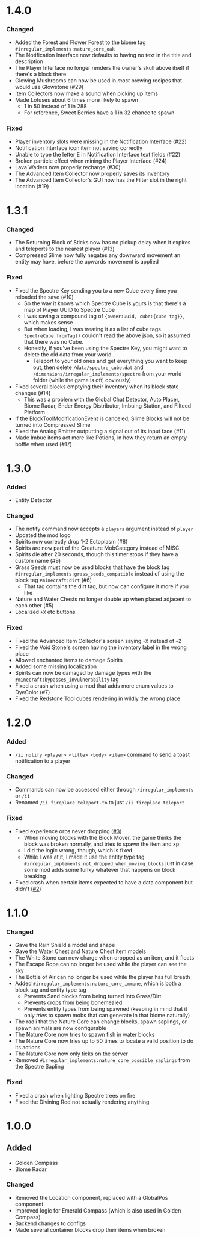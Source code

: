# 1.4.0

### Changed

- Added the Forest and Flower Forest to the biome tag `#irregular_implements:nature_core_oak`
- The Notification Interface now defaults to having no text in the title and description
- The Player Interface no longer renders the owner's skull above itself if there's a block there
- Glowing Mushrooms can now be used in _most_ brewing recipes that would use Glowstone (#29)
- Item Collectors now make a sound when picking up items
- Made Lotuses about 6 times more likely to spawn 
  - 1 in 50 instead of 1 in 288
  - For reference, Sweet Berries have a 1 in 32 chance to spawn

### Fixed

- Player inventory slots were missing in the Notification Interface (#22)
- Notification Interface icon item not saving correctly
- Unable to type the letter E in Notification Interface text fields (#22)
- Broken particle effect when mining the Player Interface (#24)
- Lava Waders now properly recharge (#30)
- The Advanced Item Collector now properly saves its inventory
- The Advanced Item Collector's GUI now has the Filter slot in the right location (#19)

# 1.3.1

### Changed

- The Returning Block of Sticks now has no pickup delay when it expires and teleports to the nearest player (#13)
- Compressed Slime now fully negates any downward movement an entity may have, before the upwards movement is applied

### Fixed

- Fixed the Spectre Key sending you to a new Cube every time you reloaded the save (#10)
	- So the way it knows which Spectre Cube is yours is that there's a map of Player UUID to Spectre Cube
	- I was saving a compound tag of `{owner:uuid, cube:{cube tag}}`, which makes sense
	- But when loading, I was treating it as a list of cube tags. `SpectreCube.fromTag()` couldn't read the above json, so it assumed that there was no Cube.
	- Honestly, if you've been using the Spectre Key, you might want to delete the old data from your world.
		- Teleport to your old ones and get everything you want to keep out, then delete `/data/spectre_cube.dat` and `/dimensions/irregular_implements/spectre` from your world folder (while the game is off, obviously)
- Fixed several blocks emptying their inventory when its block state changes (#14)
	- This was a problem with the Global Chat Detector, Auto Placer, Biome Radar, Ender Energy Distributor, Imbuing Station, and Filteed Platform
- If the BlockToolModificationEvent is canceled, Slime Blocks will not be turned into Compressed Slime
- Fixed the Analog Emitter outputting a signal out of its input face (#11)
- Made Imbue items act more like Potions, in how they return an empty bottle when used (#17)

# 1.3.0

### Added

- Entity Detector

### Changed

- The notify command now accepts a `players` argument instead of `player`
- Updated the mod logo
- Spirits now correctly drop 1-2 Ectoplasm (#8)
- Spirits are now part of the Creature MobCategory instead of MISC
- Spirits die after 20 seconds, though this timer stops if they have a custom name (#9)
- Grass Seeds must now be used blocks that have the block tag `#irregular_implements:grass_seeds_compatible` instead of using the block tag `#minecraft:dirt` (#6)
	- That tag contains the dirt tag, but now can configure it more if you like
- Nature and Water Chests no longer double up when placed adjacent to each other (#5)
- Localized `+X` etc buttons

### Fixed

- Fixed the Advanced Item Collector's screen saying `-X` instead of `+Z`
- Fixed the Void Stone's screen having the inventory label in the wrong place
- Allowed enchanted items to damage Spirits
- Added some missing localization
- Spirits can now be damaged by damage types with the `#minecraft:bypasses_invulnerability` tag
- Fixed a crash when using a mod that adds more enum values to DyeColor (#7)
- Fixed the Redstone Tool cubes rendering in wildly the wrong place

# 1.2.0

### Added

- `/ii notify <player> <title> <body> <item>` command to send a toast notification to a player

### Changed

- Commands can now be accessed either through `/irregular_implements` or `/ii`
- Renamed `/ii fireplace teleport-to` to just `/ii fireplace teleport`

### Fixed

- Fixed experience orbs never dropping ([#3](https://github.com/Berry-Club/Irregular-Implements/issues/3))
	- When moving blocks with the Block Mover, the game thinks the block was broken normally, and tries to spawn the item and xp
	- I did the logic wrong, though, which is fixed
	- While I was at it, I made it use the entity type tag `#irregular_implements:not_dropped_when_moving_blocks` just in case some mod adds some funky whatever that happens on block breaking
- Fixed crash when certain items expected to have a data component but didn't ([#2](https://github.com/Berry-Club/Irregular-Implements/issues/2))

# 1.1.0

### Changed

- Gave the Rain Shield a model and shape
- Gave the Water Chest and Nature Chest item models
- The White Stone can now charge when dropped as an item, and it floats
- The Escape Rope can no longer be used while the player can see the sky
- The Bottle of Air can no longer be used while the player has full breath
- Added `#irregular_implements:nature_core_immune`, which is both a block tag and entity type tag
	- Prevents Sand blocks from being turned into Grass/Dirt
	- Prevents crops from being bonemealed
	- Prevents entity types from being spawned (keeping in mind that it only *tries* to spawn mobs that can generate in that biome naturally)
- The radii that the Nature Core can change blocks, spawn saplings, or spawn animals are now configurable
- The Nature Core now tries to spawn fish in water blocks
- The Nature Core now tries up to 50 times to locate a valid position to do its actions
- The Nature Core now only ticks on the server
- Removed `#irregular_implements:nature_core_possible_saplings` from the Spectre Sapling

### Fixed

- Fixed a crash when lighting Spectre trees on fire
- Fixed the Divining Rod not actually rendering anything

# 1.0.0

## Added

- Golden Compass
- Biome Radar

### Changed

- Removed the Location component, replaced with a GlobalPos component
- Improved logic for Emerald Compass (which is also used in Golden Compass)
- Backend changes to configs
- Made several container blocks drop their items when broken
